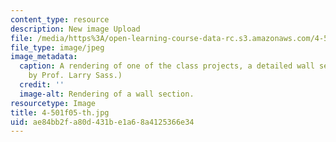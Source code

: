 ```yaml
---
content_type: resource
description: New image Upload
file: /media/https%3A/open-learning-course-data-rc.s3.amazonaws.com/4-501-architectural-construction-and-computation-fall-2005/ae84bb2fa80d431be1a68a4125366e34_4-501f05-th.jpg
file_type: image/jpeg
image_metadata:
  caption: A rendering of one of the class projects, a detailed wall section. (Image
    by Prof. Larry Sass.)
  credit: ''
  image-alt: Rendering of a wall section.
resourcetype: Image
title: 4-501f05-th.jpg
uid: ae84bb2f-a80d-431b-e1a6-8a4125366e34
---
```

